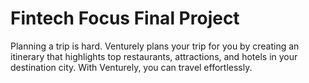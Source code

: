 # Fintech Focus Final Project

Planning a trip is hard. Venturely plans your trip for you by creating an itinerary that highlights top restaurants, attractions, and hotels in your destination city. With Venturely, you can travel effortlessly.
